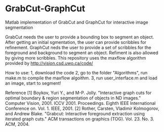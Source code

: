 # GrabCut-GraphCut
Matlab implementation of GrabCut and GraphCut for interactive image segmentation

GrabCut needs the user to provide a bounding box to segment an object. After getting an initial sgmentation, the user can provide scribbles for refinement.
GraphCut neds the user to provide a set of scribbles for the foreground and background to segment an object. Refiment is also allowed by giving more scribbles.
This repository uses the maxflow algorithm provided by http://vision.csd.uwo.ca/code/

How to use:
1, download the code
2, go to the folder "Algorithms", run make.m to compile the maxflow algoithm.
3, run user_interface.m and load an image, start to segment!

Reference
[1] Boykov, Yuri Y., and M-P. Jolly. "Interactive graph cuts for optimal boundary & region segmentation of objects in ND images." Computer Vision, 2001. ICCV 2001. Proceedings. Eighth IEEE International Conference on. Vol. 1. IEEE, 2001.
[2] Rother, Carsten, Vladimir Kolmogorov, and Andrew Blake. "Grabcut: Interactive foreground extraction using iterated graph cuts." ACM transactions on graphics (TOG). Vol. 23. No. 3. ACM, 2004.

